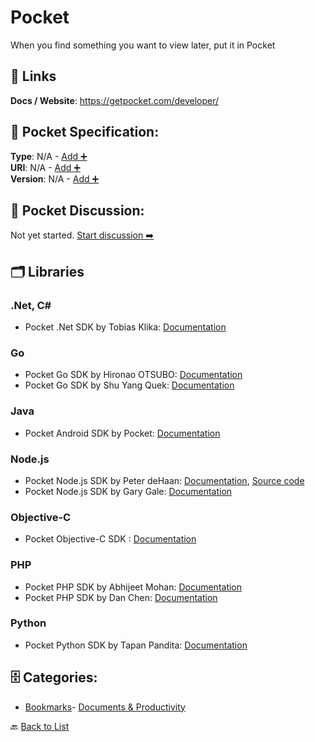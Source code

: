 # Pocket

When you find something you want to view later, put it in Pocket

##  🔗 Links
**Docs / Website**: https://getpocket.com/developer/

## 🧬 Pocket Specification:
**Type**: N/A - [Add ➕](https://github.com/apis-list/apis-list/edit/main/apis/pocket/pocket.yaml)  
**URI**: N/A - [Add ➕](https://github.com/apis-list/apis-list/edit/main/apis/pocket/pocket.yaml)  
**Version**: N/A - [Add ➕](https://github.com/apis-list/apis-list/edit/main/apis/pocket/pocket.yaml)

## 💬 Pocket Discussion:
Not yet started. [Start discussion ➡️](https://github.com/apis-list/apis-list/discussions/new)

## 🗂️ Libraries
### .Net, C#
- Pocket .Net SDK by Tobias Klika: [Documentation](https://github.com/ceee/PocketSharp)
### Go
- Pocket Go SDK by Hironao OTSUBO: [Documentation](https://github.com/motemen/go-pocket)
- Pocket Go SDK by Shu Yang Quek: [Documentation](https://github.com/quekshuy/pocket-golang-sdk)
### Java
- Pocket Android SDK by Pocket: [Documentation](https://github.com/Pocket/Pocket-AndroidWear-SDK)
### Node.js
- Pocket Node.js SDK by Peter deHaan: [Documentation](https://www.npmjs.com/package/pocket-promise), [Source code](https://github.com/pdehaan/pocket-promise)
- Pocket Node.js SDK by Gary Gale: [Documentation](https://github.com/vicchi/node-getpocket)
### Objective-C
- Pocket Objective-C SDK : [Documentation](https://getpocket.com/developer/docs/sdk/objective-c)
### PHP
- Pocket PHP SDK by Abhijeet Mohan: [Documentation](https://github.com/voidabhi/Pocket)
- Pocket PHP SDK by Dan Chen: [Documentation](https://github.com/djchen/pocket-api-php)
### Python
- Pocket Python SDK by Tapan Pandita: [Documentation](https://github.com/tapanpandita/pocket)


## 🗄️ Categories:
- [Bookmarks](https://github.com/apis-list/apis-list#bookmarks-)- [Documents & Productivity](https://github.com/apis-list/apis-list#documents--productivity-)

🔙  [Back to List](https://github.com/apis-list/apis-list)
